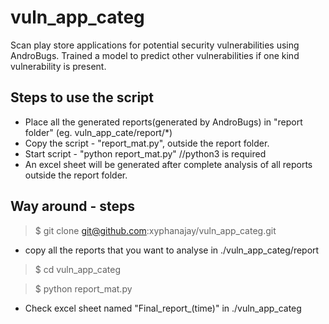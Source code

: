 # vuln_app_categ
Scan play store applications for potential security vulnerabilities using AndroBugs. Trained a model to predict other vulnerabilities if one kind vulnerability is present. 

## Steps to use the script
- Place all the generated reports(generated by AndroBugs) in "report folder" (eg. vuln_app_cate/report/*)
- Copy the script - "report_mat.py", outside the report folder.
- Start script - "python report_mat.py" //python3 is required
- An excel sheet will be generated after complete analysis of all reports outside the report folder.

## Way around - steps
> $ git clone git@github.com:xyphanajay/vuln_app_categ.git
- copy all the reports that you want to analyse in ./vuln_app_categ/report
> $ cd vuln_app_categ

> $ python report_mat.py
- Check excel sheet named "Final_report_(time)" in ./vuln_app_categ
